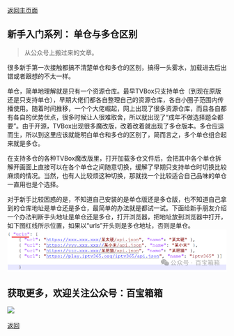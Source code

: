 [返回主页面](..)
## 新手入门系列： 单仓与多仓区别

>从公众号上搬过来的文章。

很多新手第一次接触都搞不清楚单仓和多仓的区别，搞得一头雾水，加载进去后出错或者跟想的不太一样。



单仓，简单地理解就是只有一个资源仓库。最早TVBox只支持单仓（到现在原版还是只支持单仓），早期大佬们都各自整理自己的资源仓库，各自小圈子范围内传播使用。随着时间推移，一个个大佬崛起，网上出现了很多资源仓库，而且各自都有各自的优势优点，很多时候让人很难取舍，所以就出现了“成年不做选择题全都要”。由于开源，TVBox出现很多魔改版，改着改着就出现了多仓版本。多仓应运而生，所以到这里应该就能明白单仓和多仓的区别了，简而言之，多个单仓组合起来就是多仓。



在支持多仓的各种TVBox魔改版里，打开加载多仓文件后，会把其中各个单仓拆解开画面上直接可以在各个单仓之间随意切换，缓解了早期只支持单仓时切换比较麻烦的情况。当然，也有人比较烦这种切换，那就找一个比较适合自己品味的单仓一直用也是个选择。



对于新手比较困惑的是，不知道自己安装的是单仓版还是多仓版，也不知道自己拿到的仓库地址是单仓还是多仓，最简单的办法就是都试一试。下面给新手朋友介绍一个办法判断手头地址是单仓还是多仓，打开浏览器，把地址放到浏览器中打开，如下图红线所示位置，如果以“urls”开头则是多仓地址，否则是单仓。 
<img src="../assets/img/014_DanCangDuoCang/014.png" style="max-width:100%; height:auto;">



## 获取更多，欢迎关注公众号：百宝箱箱
<img src="../assets/GongZhongHao.png" style="max-width:100%; height:auto;">

[返回](..)